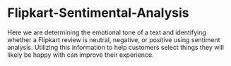 # Flipkart-Sentimental-Analysis
Here we are determining the emotional tone of a text and identifying whether a Flipkart review is neutral, negative, or positive using sentiment analysis. Utilizing this information to help customers select things they will likely be happy with can improve their experience.
